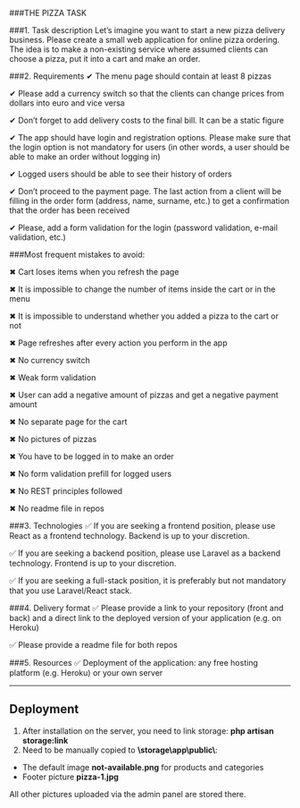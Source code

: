 ###THE PIZZA TASK

###1. Task description
Let’s imagine you want to start a new pizza delivery business. Please create a small web application for online pizza ordering. The idea is to make a non-existing service where assumed clients can choose a pizza, put it into a cart and make an order.


###2. Requirements
✔ The menu page should contain at least 8 pizzas

✔ Please add a currency switch so that the clients can change prices from dollars into euro and vice versa

✔ Don’t forget to add delivery costs to the final bill. It can be a static figure

✔ The app should have login and registration options. Please make sure that the login option is not mandatory for users (in other words, a user should be able to make an order without logging in)

✔ Logged users should be able to see their history of orders

✔ Don’t proceed to the payment page. The last action from a client will be filling in the order form (address,
name, surname, etc.) to get a confirmation that the order has been received

✔ Please, add a form validation for the login (password validation, e-mail validation, etc.)

###Most frequent mistakes to avoid:

✖ Cart loses items when you refresh the page

✖ It is impossible to change the number of items inside the cart or in the menu

✖ It is impossible to understand whether you added a pizza to the cart or not

✖ Page refreshes after every action you perform in the app

✖ No currency switch

✖ Weak form validation

✖ User can add a negative amount of pizzas and get a negative payment amount

✖ No separate page for the cart

✖ No pictures of pizzas

✖ You have to be logged in to make an order

✖ No form validation prefill for logged users

✖ No REST principles followed

✖ No readme file in repos

###3. Technologies
✅ If you are seeking a frontend position, please use React as a frontend technology. Backend is up to your discretion.

✅ If you are seeking a backend position, please use Laravel as a backend technology. Frontend is up to your discretion.

✅ If you are seeking a full-stack position, it is preferably but not mandatory that you use Laravel/React stack.

###4. Delivery format
✅ Please provide a link to your repository (front and back) and a direct link to the deployed version of your application (e.g.
on Heroku)

✅ Please provide a readme file for both repos

###5. Resources
✅ Deployment of the application: any free hosting platform (e.g. Heroku) or your own server

___

## Deployment 

1. After installation on the server, you need to link storage: __php artisan storage:link__
2. Need to be manually copied to __\\storage\app\public\\__:
* The default image __not-available.png__ for products and categories
* Footer picture __pizza-1.jpg__
 
 All other pictures uploaded via the admin panel are stored there. 








